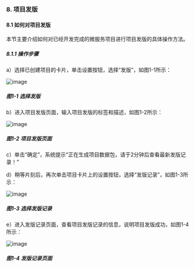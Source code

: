 ### 8. 项目发版

#### 8.1 如何对项目发版

本节主要介绍如何对已经开发完成的微服务项目进行项目发版的具体操作方法。

##### 8.1.1 操作步骤

a）选择已创建项目的卡片，单击设置按钮，选择“发版”，如图1-1所示：

![image](https://user-images.githubusercontent.com/79617492/174772483-4125d2ec-17b7-494a-9bdf-f1647f558bdc.png)

##### 图1-1 选择发版

b）进入项目发版页面，输入项目发版的标签和描述，如图1-2所示：

![image](https://user-images.githubusercontent.com/79617492/174772505-232a22db-de8d-4a2f-a9bb-ee849e9c91c0.png)

##### 图1-2 项目发版页面

c）单击“确定”，系统提示“正在生成项目数据包，请于2分钟后查看最新发版记录！”

d）稍等片刻后，再次单击项目卡片上的设置按钮，选择“发版记录”，如图1-3所示：

![image](https://user-images.githubusercontent.com/79617492/174772523-cdfc8e1b-5b8d-4415-8425-faf2cb8857a9.png)

##### 图1-3 选择发版记录

e）进入发版记录页面，查看项目发版记录的信息，说明项目发版成功，如图1-4所示：

![image](https://user-images.githubusercontent.com/79617492/174772556-f59d0aaf-1492-4e59-a317-d4fbbe0fa43e.png)

##### 图1-4 发版记录页面
